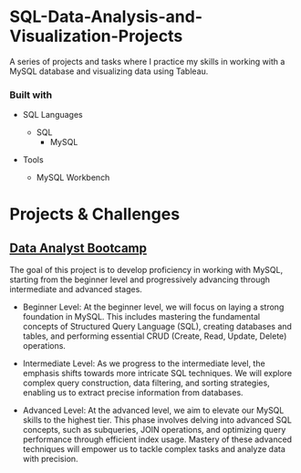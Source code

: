 # SQL-Data-Analysis-and-Visualization-Projects
A series of projects and tasks where I practice my skills in working with a MySQL database and visualizing data using Tableau.

### Built with

+ SQL Languages
  + SQL
	+ MySQL

+ Tools
	+ MySQL Workbench

# Projects & Challenges

## [Data Analyst Bootcamp](Boot%20Camp)
The goal of this project is to develop proficiency in working with MySQL, starting from the beginner level and progressively advancing through intermediate and advanced stages.

+ Beginner Level: At the beginner level, we will focus on laying a strong foundation in MySQL. This includes mastering the fundamental concepts of Structured Query Language (SQL), creating databases and tables, and performing essential CRUD (Create, Read, Update, Delete) operations.

+ Intermediate Level: As we progress to the intermediate level, the emphasis shifts towards more intricate SQL techniques. We will explore complex query construction, data filtering, and sorting strategies, enabling us to extract precise information from databases.

+ Advanced Level: At the advanced level, we aim to elevate our MySQL skills to the highest tier. This phase involves delving into advanced SQL concepts, such as subqueries, JOIN operations, and optimizing query performance through efficient index usage. Mastery of these advanced techniques will empower us to tackle complex tasks and analyze data with precision.
